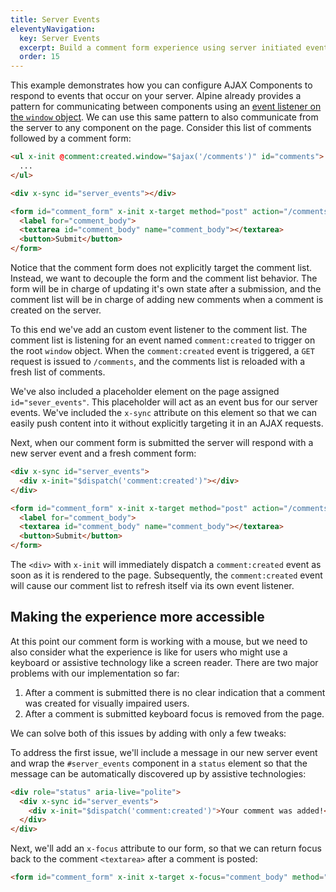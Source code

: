 ```yaml
---
title: Server Events
eleventyNavigation:
  key: Server Events
  excerpt: Build a comment form experience using server initiated events.
  order: 15
---
```


This example demonstrates how you can configure AJAX Components to respond to events that occur on your server. Alpine already provides a pattern for communicating between components using an [event listener on the `window` object](https://alpinejs.dev/essentials/events#listening-for-events-on-window). We can use this same pattern to also communicate from the server to any component on the page. Consider this list of comments followed by a comment form:

```html
<ul x-init @comment:created.window="$ajax('/comments')" id="comments">
  ...
</ul>

<div x-sync id="server_events"></div>

<form id="comment_form" x-init x-target method="post" action="/comments">
  <label for="comment_body">
  <textarea id="comment_body" name="comment_body"></textarea>
  <button>Submit</button>
</form>
```

Notice that the comment form does not explicitly target the comment list. Instead, we want to decouple the form and the comment list behavior. The form will be in charge of updating it's own state after a submission, and the comment list will be in charge of adding new comments when a comment is created on the server.

To this end we've add an custom event listener to the comment list. The comment list is listening for an event named `comment:created` to trigger on the root `window` object. When the `comment:created` event is triggered, a `GET` request is issued to `/comments`, and the comments list is reloaded with a fresh list of comments.

We've also included a placeholder element on the page assigned `id="sever_events"`. This placeholder will act as an event bus for our server events. We've included the `x-sync` attribute on this element so that we can easily push content into it without explicitly targeting it in an AJAX requests.

Next, when our comment form is submitted the server will respond with a new server event and a fresh comment form:

```html
<div x-sync id="server_events">
  <div x-init="$dispatch('comment:created')"></div>
</div>

<form id="comment_form" x-init x-target method="post" action="/comments">
  <label for="comment_body">
  <textarea id="comment_body" name="comment_body"></textarea>
  <button>Submit</button>
</form>
```

The `<div>` with `x-init` will immediately dispatch a `comment:created` event as soon as it is rendered to the page. Subsequently, the `comment:created` event will cause our comment list to refresh itself via its own event listener.

## Making the experience more accessible

At this point our comment form is working with a mouse, but we need to also consider what the experience is like for users who might use a keyboard or assistive technology like a screen reader. There are two major problems with our implementation so far:

  1. After a comment is submitted there is no clear indication that a comment was created for visually impaired users.
  2. After a comment is submitted keyboard focus is removed from the page.

We can solve both of this issues by adding with only a few tweaks:

To address the first issue, we'll include a message in our new server event and wrap the `#server_events` component in a `status` element so that the message can be automatically discovered up by assistive technologies:

```html
<div role="status" aria-live="polite">
  <div x-sync id="server_events">
    <div x-init="$dispatch('comment:created')">Your comment was added!</div>
  </div>
</div>
```

Next, we'll add an `x-focus` attribute to our form, so that we can return focus back to the comment `<textarea>` after a comment is posted:

```html
<form id="comment_form" x-init x-target x-focus="comment_body" method="post" action="/comments">
```

<style>
#comment_form label, #comment_form button {
  display: block;
}
</style>

<script type="module">
  let database = function () {
    let data = [];
    return {
      save: (body) => {
        return data.push({id: data.length, body })
      },
      all: () => data,
    }
  }()

  window.route('GET', '/comments', () => index(database.all()))
  window.route('POST', '/comments', (input) => {
    database.save(input.comment_body)
    return create('comment:created')
  })
  window.example('/comments')

  function serverEvent(name = '') {
    let event = name ? `<div x-init="$dispatch('${name}')" style="color:#008800">Your comment was added!</div>` : ''

    return `<div role="status" aria-live="polite">
  <div x-sync id="server_events">${event}</div>
</div>`
  }

  function index(comments) {
    let items = comments.map(comment => `<li key="${comment.id}">${window.escapeHtml(comment.body)}</li>`).join('')
    items = items || '<li>No comments</li>'

    return `<ul x-data @comment:created.window="$ajax('/comments')" id="comments">${items}</ul>
${serverEvent()}
<form id="comment_form" x-target x-focus="comment_body" method="post" action="/comments">
  <label for="comment_body">Comment</label>
  <textarea id="comment_body" name="comment_body"></textarea>
  <button>Submit</button>
</form>`
  }
  function create(event) {
    return `${serverEvent(event)}
<form id="comment_form" x-init x-target x-focus="comment_body" method="post" action="/comments">
  <label for="comment_body">Comment</label>
  <textarea id="comment_body" name="comment_body"></textarea>
  <button>Submit</button>
</form>`
  }
</script>
